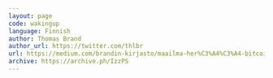 ```yaml
---
layout: page
code: wakingup
language: Finnish
author: Thomas Brand
author_url: https://twitter.com/thlbr
url: https://medium.com/brandin-kirjasto/maailma-her%C3%A4%C3%A4-bitcoiniin-b9d81df5dc3e
archive: https://archive.ph/IzzPS
---
```

